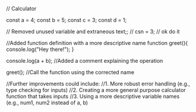 // Calculator

const a = 4;
const b = 5;
const c = 3;
const d = 1;

// Removed unused variable and extraneous text;;
// csn = 3;
// ok do it


//Added function definition with a more descriptive name
function greet(){
    console.log("Hey there!");
}


console.log(a + b); //Added a comment explaining the operation

greet(); //Call the function using the corrected name

//Further improvements could include:
//1. More robust error handling (e.g., type checking for inputs)
//2.  Creating a more general purpose calculator function that takes inputs
//3.  Using a more descriptive variable names (e.g., num1, num2 instead of a, b)
